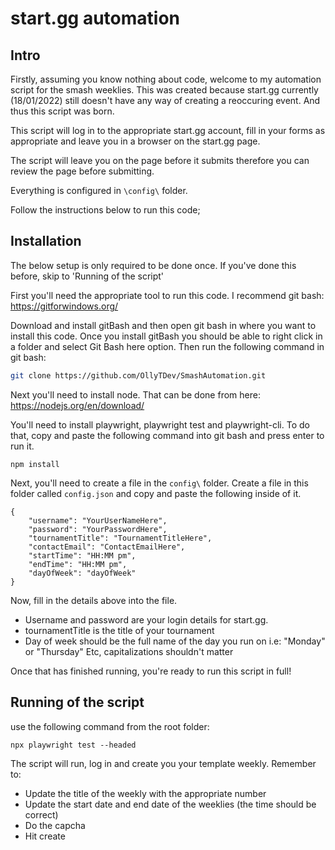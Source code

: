 # start.gg automation

## Intro

Firstly, assuming you know nothing about code, welcome to my automation script for the smash weeklies. This was created because start.gg currently (18/01/2022) still doesn't have any way of creating a reoccuring event. And thus this script was born.

This script will log in to the appropriate start.gg account, fill in your forms as appropriate and leave you in a browser on the start.gg page. 

The script will leave you on the page before it submits therefore you can review the page before submitting.

Everything is configured in `\config\` folder. 

Follow the instructions below to run this code; 

## Installation

The below setup is only required to be done once. If you've done this before, skip to 'Running of the script'

First you'll need the appropriate tool to run this code. I recommend git bash: https://gitforwindows.org/ 

Download and install gitBash and then open git bash in where you want to install this code. Once you install gitBash you should be able to right click in a folder and select Git Bash here option. Then run the following command in git bash:

```bash
git clone https://github.com/OllyTDev/SmashAutomation.git
```

Next you'll need to install node. That can be done from here: https://nodejs.org/en/download/

You'll need to install playwright, playwright test and playwright-cli. 
To do that, copy and paste the following command into git bash and press enter to run it.

```
npm install
```

Next, you'll need to create a file in the `config\` folder. Create a file in this folder called `config.json` and copy and paste the following inside of it.

```
{
    "username": "YourUserNameHere",
    "password": "YourPasswordHere",
    "tournamentTitle": "TournamentTitleHere",
    "contactEmail": "ContactEmailHere",
    "startTime": "HH:MM pm",
    "endTime": "HH:MM pm",
    "dayOfWeek": "dayOfWeek"
}
```
Now, fill in the details above into the file. 
- Username and password are your login details for start.gg.
- tournamentTitle is the title of your tournament
- Day of week should be the full name of the day you run on i.e: "Monday" or "Thursday" Etc, capitalizations shouldn't matter

Once that has finished running, you're ready to run this script in full! 

## Running of the script
use the following command from the root folder:

``` 
npx playwright test --headed
```
The script will run, log in and create you your template weekly. Remember to:

- Update the title of the weekly with the appropriate number
- Update the start date and end date of the weeklies (the time should be correct)
- Do the capcha
- Hit create
